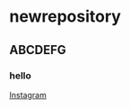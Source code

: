 # newrepository
## ABCDEFG
### hello

<a href='https://www.instagram.com/kshyuk_04/' target='_blank'>
Instagram
</a>

